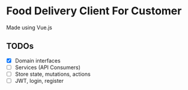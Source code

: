 # Food Delivery Client For Customer
Made using Vue.js

## TODOs
- [X] Domain interfaces
- [ ] Services (API Consumers)
- [ ] Store state, mutations, actions
- [ ] JWT, login, register
